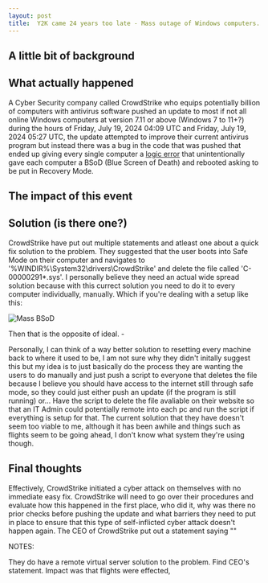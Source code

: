 ```yaml
---
layout: post
title:  Y2K came 24 years too late - Mass outage of Windows computers.
---
```


## A little bit of background



## What actually happened

A Cyber Security company called CrowdStrike who equips potentially billion of computers with antivirus software pushed an update to most if not all online Windows computers at version 7.11 or above (Windows 7 to 11+?) during the hours of Friday, July 19, 2024 04:09 UTC and Friday, July 19, 2024 05:27 UTC, the update attempted to improve their current antivirus program but instead there was a bug in the code that was pushed that ended up giving every single computer a [logic error](https://en.wikipedia.org/wiki/Logic_error) that unintentionally gave each computer a BSoD (Blue Screen of Death) and rebooted asking to be put in Recovery Mode.

## The impact of this event



## Solution (is there one?)

CrowdStrike have put out multiple statements and atleast one about a quick fix solution to the problem. They suggested that the user boots into Safe Mode on their computer and navigates to '%WINDIR%\System32\drivers\CrowdStrike' and delete the file called 'C-00000291*.sys'. I personally believe they need an actual wide spread solution because with this currect solution you need to do it to every computer individually, manually. Which if you're dealing with a setup like this: 

![Mass BSoD](https://github.com/user-attachments/assets/fe37940b-e1cd-4928-9013-892ccca6f862)

Then that is the opposite of ideal. -

Personally, I can think of a way better solution to resetting every machine back to where it used to be, I am not sure why they didn't initally suggest this but my idea is to just basically do the process they are wanting the users to do manually and just push a script to everyone that deletes the file because I believe you should have access to the internet still through safe mode, so they could just either push an update (if the program is still running) or... Have the script to delete the file avaliable on their website so that an IT Admin could potentially remote into each pc and run the script if everything is setup for that. The current solution that they have doesn't seem too viable to me, although it has been awhile and things such as flights seem to be going ahead, I don't know what system they're using though.


## Final thoughts

Effectively, CrowdStrike initiated a cyber attack on themselves with no immediate easy fix. CrowdStrike will need to go over their procedures and evaluate how this happened in the first place, who did it, why was there no prior checks before pushing the update and what barriers they need to put in place to ensure that this type of self-inflicted cyber attack doesn't happen again. The CEO of CrowdStrike put out a statement saying ""

NOTES:

They do have a remote virtual server solution to the problem.
Find CEO's statement.
Impact was that flights were effected,
